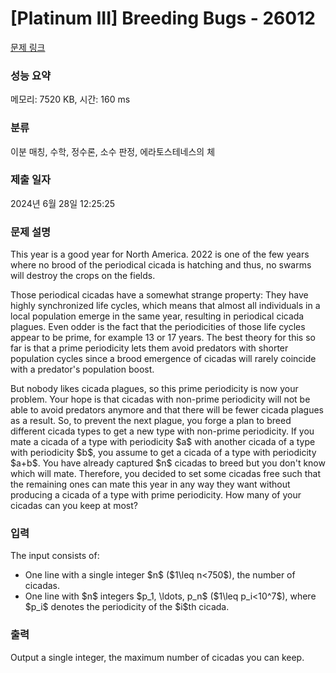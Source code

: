 # [Platinum III] Breeding Bugs - 26012 

[문제 링크](https://www.acmicpc.net/problem/26012) 

### 성능 요약

메모리: 7520 KB, 시간: 160 ms

### 분류

이분 매칭, 수학, 정수론, 소수 판정, 에라토스테네스의 체

### 제출 일자

2024년 6월 28일 12:25:25

### 문제 설명

<p>This year is a good year for North America. 2022 is one of the few years where no brood of the periodical cicada is hatching and thus, no swarms will destroy the crops on the fields.</p>

<p>Those periodical cicadas have a somewhat strange property: They have highly synchronized life cycles, which means that almost all individuals in a local population emerge in the same year, resulting in periodical cicada plagues. Even odder is the fact that the periodicities of those life cycles appear to be prime, for example 13 or 17 years. The best theory for this so far is that a prime periodicity lets them avoid predators with shorter population cycles since a brood emergence of cicadas will rarely coincide with a predator's population boost. </p>

<p>But nobody likes cicada plagues, so this prime periodicity is now your problem. Your hope is that cicadas with non-prime periodicity will not be able to avoid predators anymore and that there will be fewer cicada plagues as a result. So, to prevent the next plague, you forge a plan to breed different cicada types to get a new type with non-prime periodicity. If you mate a cicada of a type with periodicity $a$ with another cicada of a type with periodicity $b$, you assume to get a cicada of a type with periodicity $a+b$. You have already captured $n$ cicadas to breed but you don't know which will mate. Therefore, you decided to set some cicadas free such that the remaining ones can mate this year in any way they want without producing a cicada of a type with prime periodicity. How many of your cicadas can you keep at most?</p>

### 입력 

 <p>The input consists of:</p>

<ul>
	<li>One line with a single integer $n$ ($1\leq n<750$), the number of cicadas.</li>
	<li>One line with $n$ integers $p_1, \ldots, p_n$ ($1\leq p_i<10^7$), where $p_i$ denotes the periodicity of the $i$th cicada.</li>
</ul>

### 출력 

 <p>Output a single integer, the maximum number of cicadas you can keep.</p>


